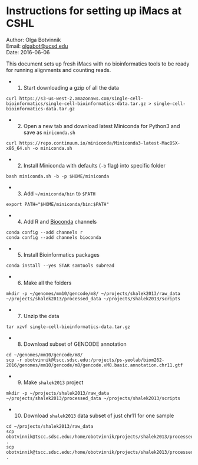 # Instructions for setting up iMacs at CSHL

Author: Olga Botvinnik<br>
Email: olgabot@ucsd.edu<br>
Date: 2016-06-06<br>

This document sets up fresh iMacs with no bioinformatics tools to be ready for running alignments and counting reads.

- 1. Start downloading a gzip of all the data
```
curl https://s3-us-west-2.amazonaws.com/single-cell-bioinformatics/single-cell-bioinformatics-data.tar.gz > single-cell-bioinformatics-data.tar.gz
```
- 2. Open a new tab and download latest Miniconda for Python3 and save as `miniconda.sh`
```
curl https://repo.continuum.io/miniconda/Miniconda3-latest-MacOSX-x86_64.sh -o miniconda.sh
```
- 2. Install Miniconda with defaults (`-b` flag) into specific folder
```
bash miniconda.sh -b -p $HOME/miniconda
```
- 3. Add `~/miniconda/bin` to `$PATH`
```
export PATH="$HOME/miniconda/bin:$PATH"
```
- 4. Add R and [Bioconda](https://bioconda.github.io) channels
```
conda config --add channels r
conda config --add channels bioconda
```
- 5. Install Bioinformatics packages
```
conda install --yes STAR samtools subread
```
- 6. Make all the folders
```
mkdir -p ~/genomes/mm10/gencode/m8/ ~/projects/shalek2013/raw_data ~/projects/shalek2013/processed_data ~/projects/shalek2013/scripts
```
- 7. Unzip the data
```
tar xzvf single-cell-bioinformatics-data.tar.gz
```
- 8. Download subset of GENCODE annotation
```
cd ~/genomes/mm10/gencode/m8/
scp -r obotvinnik@tscc.sdsc.edu:/projects/ps-yeolab/biom262-2016/genomes/mm10/gencode/m8/gencode.vM8.basic.annotation.chr11.gtf
```
- 9. Make `shalek2013` project
```
mkdir -p ~/projects/shalek2013/raw_data ~/projects/shalek2013/processed_data ~/projects/shalek2013/scripts
```
- 10. Download `shalek2013` data subset of just chr11 for one sample
```
cd ~/projects/shalek2013/raw_data
scp obotvinnik@tscc.sdsc.edu:/home/obotvinnik/projects/shalek2013/processed_data/S10.chr11.R1.fastq .
scp obotvinnik@tscc.sdsc.edu:/home/obotvinnik/projects/shalek2013/processed_data/S10.chr11.R2.fastq .
```

